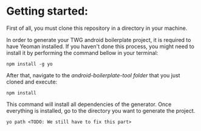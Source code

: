 # Getting started:

First of all, you must clone this repository in a directory in your machine.

In order to generate your TWG android boilerplate project, it is required to have Yeoman installed. If you haven't done this process, you might need to install it by performing the command bellow in your terminal:

```
npm install -g yo
```

After that, navigate to the _android-boilerplate-tool folder_ that you just cloned and execute:

```
npm install
```

This command will install all dependencies of the generator. Once everything is installed, go to the directory you want to generate the project.

``
yo path <TODO: We still have to fix this part>
``
